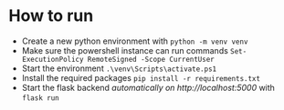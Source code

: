 # How to run
* Create a new python environment with `python -m venv venv`
* Make sure the powershell instance can run commands `Set-ExecutionPolicy RemoteSigned -Scope CurrentUser`
* Start the environment `.\venv\Scripts\activate.ps1`
* Install the required packages `pip install -r requirements.txt`
* Start the flask backend *automatically on http://localhost:5000* with `flask run`

